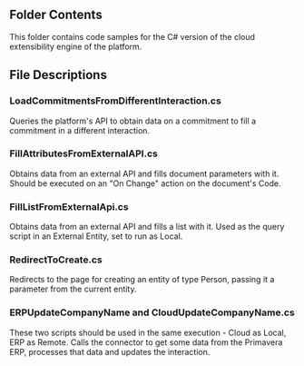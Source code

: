 ## Folder Contents
This folder contains code samples for the C# version of the cloud extensibility engine of the platform.

## File Descriptions

### LoadCommitmentsFromDifferentInteraction.cs
 Queries the platform's API to obtain data on a commitment to fill a commitment in a different interaction.

### FillAttributesFromExternalAPI.cs
Obtains data from an external API and fills document parameters with it. Should be executed on an "On Change" action on the document's Code.

### FillListFromExternalApi.cs
Obtains data from an external API and fills a list with it. Used as the query script in an External Entity, set to run as Local.

### RedirectToCreate.cs
Redirects to the page for creating an entity of type Person, passing it a parameter from the current entity.

### ERPUpdateCompanyName and CloudUpdateCompanyName.cs
These two scripts should be used in the same execution - Cloud as Local, ERP as Remote. 
Calls the connector to get some data from the Primavera ERP, processes that data and updates the interaction.